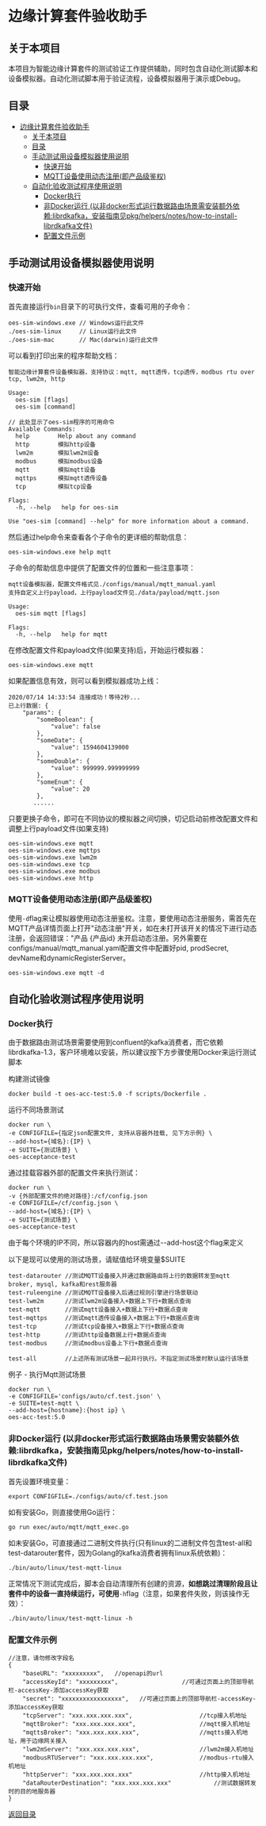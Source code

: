 # 边缘计算套件验收助手
## 关于本项目
本项目为智能边缘计算套件的测试验证工作提供辅助，同时包含自动化测试脚本和设备模拟器。自动化测试脚本用于验证流程，设备模拟器用于演示或Debug。

## 目录
- [边缘计算套件验收助手](#边缘计算套件验收助手)
	- [关于本项目](#关于本项目)
	- [目录](#目录)
	- [手动测试用设备模拟器使用说明](#手动测试用设备模拟器使用说明)
		- [快速开始](#快速开始)
		- [MQTT设备使用动态注册(即产品级鉴权)](#mqtt设备使用动态注册即产品级鉴权)
	- [自动化验收测试程序使用说明](#自动化验收测试程序使用说明)
		- [Docker执行](#docker执行)
		- [非Docker运行 (以非docker形式运行数据路由场景需安装额外依赖:librdkafka，安装指南见pkg/helpers/notes/how-to-install-librdkafka文件)](#非docker运行-以非docker形式运行数据路由场景需安装额外依赖librdkafka安装指南见pkghelpersnoteshow-to-install-librdkafka文件)
		- [配置文件示例](#配置文件示例)

## 手动测试用设备模拟器使用说明
### 快速开始
首先直接运行```bin```目录下的可执行文件，查看可用的子命令：
```
oes-sim-windows.exe // Windows运行此文件
./oes-sim-linux     // Linux运行此文件
./oes-sim-mac       // Mac(darwin)运行此文件
```

可以看到打印出来的程序帮助文档：
```
智能边缘计算套件设备模拟器，支持协议：mqtt, mqtt透传，tcp透传，modbus rtu over tcp, lwm2m, http

Usage:
  oes-sim [flags]
  oes-sim [command]

// 此处显示了oes-sim程序的可用命令
Available Commands:
  help        Help about any command
  http        模拟http设备
  lwm2m       模拟lwm2m设备
  modbus      模拟modbus设备
  mqtt        模拟mqtt设备
  mqttps      模拟mqtt透传设备
  tcp         模拟tcp设备

Flags:
  -h, --help   help for oes-sim

Use "oes-sim [command] --help" for more information about a command.
```

然后通过help命令来查看各个子命令的更详细的帮助信息：
```
oes-sim-windows.exe help mqtt
```
子命令的帮助信息中提供了配置文件的位置和一些注意事项：
```
mqtt设备模拟器，配置文件格式见./configs/manual/mqtt_manual.yaml
支持自定义上行payload，上行payload文件见./data/payload/mqtt.json

Usage:
  oes-sim mqtt [flags]

Flags:
  -h, --help   help for mqtt
```

在修改配置文件和payload文件(如果支持)后，开始运行模拟器：
```
oes-sim-windows.exe mqtt
```

如果配置信息有效，则可以看到模拟器成功上线：
```
2020/07/14 14:33:54 连接成功！等待2秒...
已上行数据: {
    "params": {
        "someBoolean": {
            "value": false
        },
        "someDate": {
            "value": 1594604139000
        },
        "someDouble": {
            "value": 999999.999999999
        },
        "someEnum": {
            "value": 20
        },
       ......
```

只要更换子命令，即可在不同协议的模拟器之间切换，切记启动前修改配置文件和调整上行payload文件(如果支持)
```
oes-sim-windows.exe mqtt
oes-sim-windows.exe mqttps
oes-sim-windows.exe lwm2m
oes-sim-windows.exe tcp
oes-sim-windows.exe modbus
oes-sim-windows.exe http
```

### MQTT设备使用动态注册(即产品级鉴权)
使用```-d```flag来让模拟器使用动态注册鉴权。注意，要使用动态注册服务，需首先在MQTT产品详情页面上打开"动态注册"开关，如在未打开该开关的情况下进行动态注册，会返回错误："产品 {产品id} 未开启动态注册。另外需要在configs/manual/mqtt_manual.yaml配置文件中配置好pid, prodSecret, devName和dynamicRegisterServer。
```
oes-sim-windows.exe mqtt -d
```


## 自动化验收测试程序使用说明
### Docker执行
由于数据路由测试场景需要使用到confluent的kafka消费者，而它依赖librdkafka-1.3，客户环境难以安装，所以建议按下方步骤使用Docker来运行测试脚本

构建测试镜像
```
docker build -t oes-acc-test:5.0 -f scripts/Dockerfile .
```

运行不同场景测试
```
docker run \
-e CONFIGFILE={指定json配置文件, 支持从容器外挂载, 见下方示例} \
--add-host={域名}:{IP} \
-e SUITE={测试场景} \
oes-acceptance-test
```

通过挂载容器外部的配置文件来执行测试：
```
docker run \
-v {外部配置文件的绝对路径}:/cf/config.json
-e CONFIGFILE=/cf/config.json \
--add-host={域名}:{IP} \
-e SUITE={测试场景} \
oes-acceptance-test
```

由于每个环境的IP不同，所以容器内的host需通过--add-host这个flag来定义

以下是现可以使用的测试场景，请赋值给环境变量$SUITE
```
test-datarouter //测试MQTT设备接入并通过数据路由将上行的数据转发至mqtt broker, mysql, kafka和rest服务器
test-ruleengine //测试MQTT设备接入后通过规则引擎进行场景联动
test-lwm2m      //测试lwm2m设备接入+数据上下行+数据点查询
test-mqtt       //测试mqtt设备接入+数据上下行+数据点查询
test-mqttps     //测试mqtt透传设备接入+数据上下行+数据点查询
test-tcp        //测试tcp设备接入+数据上下行+数据点查询
test-http       //测试http设备数据上行+数据点查询
test-modbus     //测试modbus设备上下行+数据点查询

test-all        //上述所有测试场景一起并行执行。不指定测试场景时默认运行该场景
```

例子 - 执行Mqtt测试场景
```
docker run \
-e CONFIGFILE='configs/auto/cf.test.json' \
-e SUITE=test-mqtt \
--add-host={hostname}:{host ip} \
oes-acc-test:5.0
```

### 非Docker运行 (以非docker形式运行数据路由场景需安装额外依赖:librdkafka，安装指南见pkg/helpers/notes/how-to-install-librdkafka文件)

首先设置环境变量：
```
export CONFIGFILE=./configs/auto/cf.test.json
```
如有安装Go，则直接使用Go运行：
```
go run exec/auto/mqtt/mqtt_exec.go   
```
如未安装Go，可直接通过二进制文件执行(只有linux的二进制文件包含test-all和test-datarouter套件，因为Golang的kafka消费者拥有linux系统依赖)：
```
./bin/auto/linux/test-mqtt-linux
```
正常情况下测试完成后，脚本会自动清理所有创建的资源，**如想跳过清理阶段且让套件中的设备一直持续运行，可使用**```-h```flag（注意，如果套件失败，则该操作无效）：
```
./bin/auto/linux/test-mqtt-linux -h
```


### 配置文件示例
```
//注意，请勿修改字段名
{
    "baseURL": "xxxxxxxxx",   //openapi的url
    "accessKeyId": "xxxxxxxxx",                  //可通过页面上的顶部导航栏-accessKey-添加accessKey获取
    "secret": "xxxxxxxxxxxxxxxxx",   //可通过页面上的顶部导航栏-accessKey-添加accessKey获取
    "tcpServer": "xxx.xxx.xxx.xxx",                   //tcp接入机地址
    "mqttBroker": "xxx.xxx.xxx.xxx",                  //mqtt接入机地址
    "mqttsBroker": "xxx.xxx.xxx.xxx",                 //mqtts接入机地址，用于边缘网关接入
    "lwm2mServer": "xxx.xxx.xxx.xxx",                 //lwm2m接入机地址
    "modbusRTUServer": "xxx.xxx.xxx.xxx",             //modbus-rtu接入机地址
    "httpServer": "xxx.xxx.xxx.xxx"                   //http接入机地址
    "dataRouterDestination": "xxx.xxx.xxx.xxx"            //测试数据转发时的目的地服务器
}
```

[返回目录](#目录)